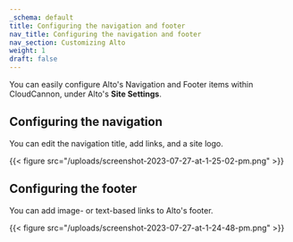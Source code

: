 ```yaml
---
_schema: default
title: Configuring the navigation and footer
nav_title: Configuring the navigation and footer
nav_section: Customizing Alto
weight: 1
draft: false
---
```

You can easily configure Alto's Navigation and Footer items within CloudCannon, under Alto's **Site Settings**.&nbsp;

## Configuring the navigation

You can edit the navigation title, add links, and a site logo.

{{< figure src="/uploads/screenshot-2023-07-27-at-1-25-02-pm.png" >}}

## ​​​​​Configuring the footer

You can add image- or text-based links to Alto's footer.

{{< figure src="/uploads/screenshot-2023-07-27-at-1-24-48-pm.png" >}}